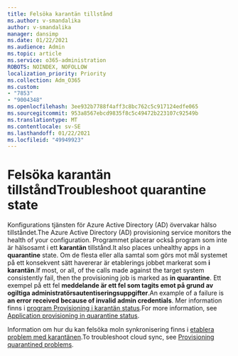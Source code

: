 ```yaml
---
title: Felsöka karantän tillstånd
ms.author: v-smandalika
author: v-smandalika
manager: dansimp
ms.date: 01/22/2021
ms.audience: Admin
ms.topic: article
ms.service: o365-administration
ROBOTS: NOINDEX, NOFOLLOW
localization_priority: Priority
ms.collection: Adm_O365
ms.custom:
- "7853"
- "9004348"
ms.openlocfilehash: 3ee932b7788f4aff3c8bc762c5c917124edfe065
ms.sourcegitcommit: 953a8567ebcd9835f8c5c49472b223107c92549b
ms.translationtype: MT
ms.contentlocale: sv-SE
ms.lasthandoff: 01/22/2021
ms.locfileid: "49949923"
---
```

# <a name="troubleshoot-quarantine-state"></a><span data-ttu-id="266ab-102">Felsöka karantän tillstånd</span><span class="sxs-lookup"><span data-stu-id="266ab-102">Troubleshoot quarantine state</span></span>

<span data-ttu-id="266ab-103">Konfigurations tjänsten för Azure Active Directory (AD) övervakar hälso tillståndet.</span><span class="sxs-lookup"><span data-stu-id="266ab-103">The Azure Active Directory (AD) provisioning service monitors the health of your configuration.</span></span> <span data-ttu-id="266ab-104">Programmet placerar också program som inte är hälsosamt i ett **karantän** tillstånd.</span><span class="sxs-lookup"><span data-stu-id="266ab-104">It also places unhealthy apps in a **quarantine** state.</span></span> <span data-ttu-id="266ab-105">Om de flesta eller alla samtal som görs mot mål systemet på ett konsekvent sätt havererar är etablerings jobbet markerat som **i karantän**.</span><span class="sxs-lookup"><span data-stu-id="266ab-105">If most, or all, of the calls made against the target system consistently fail, then the provisioning job is marked as **in quarantine**.</span></span> <span data-ttu-id="266ab-106">Ett exempel på ett fel **meddelande är ett fel som tagits emot på grund av ogiltiga administratörsautentiseringsuppgifter**.</span><span class="sxs-lookup"><span data-stu-id="266ab-106">An example of a failure is **an error received because of invalid admin credentials**.</span></span> <span data-ttu-id="266ab-107">Mer information finns i [program Provisioning i karantän status](https://docs.microsoft.com/azure/active-directory/app-provisioning/application-provisioning-quarantine-status).</span><span class="sxs-lookup"><span data-stu-id="266ab-107">For more information, see [Application provisioning in quarantine status](https://docs.microsoft.com/azure/active-directory/app-provisioning/application-provisioning-quarantine-status).</span></span>

<span data-ttu-id="266ab-108">Information om hur du kan felsöka moln synkronisering finns i [etablera problem med karantänen](https://docs.microsoft.com/azure/active-directory/cloud-sync/how-to-troubleshoot#provisioning-quarantined-problems).</span><span class="sxs-lookup"><span data-stu-id="266ab-108">To troubleshoot cloud sync, see [Provisioning quarantined problems](https://docs.microsoft.com/azure/active-directory/cloud-sync/how-to-troubleshoot#provisioning-quarantined-problems).</span></span> 
